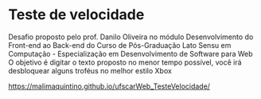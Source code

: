 # Teste de velocidade 
Desafio proposto pelo prof. Danilo Oliveira no módulo Desenvolvimento do Front-end ao Back-end do Curso de Pós-Graduação Lato Sensu em Computação - Especialização em Desenvolvimento de Software para Web 
O objetivo é digitar o texto proposto no menor tempo possível, você irá desbloquear alguns troféus no melhor estilo Xbox 

https://malimaquintino.github.io/ufscarWeb_TesteVelocidade/

